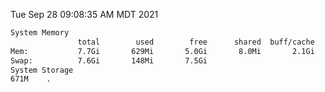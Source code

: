 Tue Sep 28 09:08:35 AM MDT 2021
```bash
System Memory
               total        used        free      shared  buff/cache   available
Mem:           7.7Gi       629Mi       5.0Gi       8.0Mi       2.1Gi       6.7Gi
Swap:          7.6Gi       148Mi       7.5Gi
System Storage
671M	.
```
```bash
